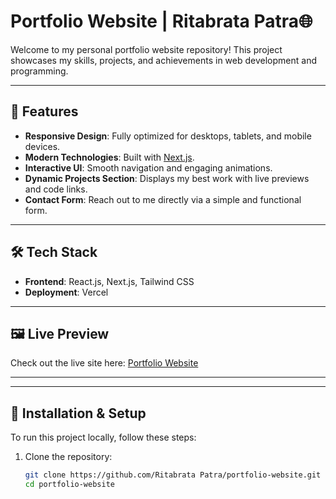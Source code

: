 # Portfolio Website | Ritabrata Patra🌐

Welcome to my personal portfolio website repository! This project showcases my skills, projects, and achievements in web development and programming.  

---

## 🚀 Features

- **Responsive Design**: Fully optimized for desktops, tablets, and mobile devices.
- **Modern Technologies**: Built with [Next.js](https://nextjs.org/).
- **Interactive UI**: Smooth navigation and engaging animations.
- **Dynamic Projects Section**: Displays my best work with live previews and code links.
- **Contact Form**: Reach out to me directly via a simple and functional form.

---

## 🛠️ Tech Stack

- **Frontend**: React.js, Next.js, Tailwind CSS 
- **Deployment**: Vercel

---

## 🖼️ Live Preview

Check out the live site here: [Portfolio Website](https://ritabrata-patra.vercel.app/)

---
---

## 🚧 Installation & Setup

To run this project locally, follow these steps:

1. Clone the repository:
   ```bash
   git clone https://github.com/Ritabrata Patra/portfolio-website.git
   cd portfolio-website
